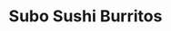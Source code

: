 ---
layout: place
title: "Subo Sushi Burritos"
permalink: /oregon/eugene/subo-sushi-burritos.html
stateAbbr: OR
stateName: Oregon
cityName: Eugene
place_id: ChIJa4igu4gfwVQRMJHbswoqwGE
photos:
  - name: >-
      places/ChIJa4igu4gfwVQRMJHbswoqwGE/photos/AeeoHcJla24gTN5RvT7q5F7R-u4IUY9rodVqKlxFpre5DKHRg0UDgdIhWcNmjVjA1VOdIHWHO5_8ClCdG3NwfIrSmJ1fX7WtFAhyaL4BrNqsbhRRzyRKg8NAK-KODYMeYlnAWDnz4d7f3f3hlewqARi26_iK6nNVRm1jHcY2wJARJkaLroBM1S8r8vp1FkjtBbt0IX0BwE4exRmQ_H08xPu4xsDIIi-eUQy6D9pz0Ap0eSByqfazpR3131aaAaZ3QxbhiQcBhg-gG-jQDE_CjhQ3iwhRr_pkeirKtFXQK3w3DMWprA
    widthPx: 4032
    heightPx: 3024
    authorAttributions:
      - displayName: Subo Sushi Burritos
        uri: https://maps.google.com/maps/contrib/106717827997800180253
        photoUri: >-
          https://lh3.googleusercontent.com/a-/ALV-UjW1Adf8odrG-Z4unJc-l0rYoItSjUOkM7xRLdxnfLeZQDkmNfXv=s100-p-k-no-mo
    flagContentUri: >-
      https://www.google.com/local/imagery/report/?cb_client=maps_api_places.places_api&image_key=!1e10!2sAF1QipMnhWsIiqzCI-2fzVBRnRdoZ7msZNLwj-Fhm-ob&hl=en-US
    googleMapsUri: >-
      https://www.google.com/maps/place//data=!3m4!1e2!3m2!1sAF1QipMnhWsIiqzCI-2fzVBRnRdoZ7msZNLwj-Fhm-ob!2e10!4m2!3m1!1s0x54c11f88bba0886b:0x61c02a0ab3db9130
  - name: >-
      places/ChIJa4igu4gfwVQRMJHbswoqwGE/photos/AeeoHcLa2Cfi02Kca7fOtjOEg69KgfxF3WSelFxV2_2Wpx-LarXN6xBPyxBjP_k8e0nf6ETEQgv0dGL1hsJ18d9NvUFATio9NNE5I3bZzejNqCY0Ea1qvTJkf8t1D5UbQheW1kgnmn5rGayDBI_w4daOc0_svBaUY3hj-BaeQframA1UMcsv-rFZjNHbFPIxfKDS53ovD6T1Dr1k5OFbsTKfAwXsh1SUVbKduXjCATwPBDAD6ZoivBwBQuVJqcIp3fMh4xfUOFLBwVStkvdK1AHvouuXC9F6kcBWLBK2YXNCM0gNxA
    widthPx: 1000
    heightPx: 669
    authorAttributions:
      - displayName: Subo Sushi Burritos
        uri: https://maps.google.com/maps/contrib/106717827997800180253
        photoUri: >-
          https://lh3.googleusercontent.com/a-/ALV-UjW1Adf8odrG-Z4unJc-l0rYoItSjUOkM7xRLdxnfLeZQDkmNfXv=s100-p-k-no-mo
    flagContentUri: >-
      https://www.google.com/local/imagery/report/?cb_client=maps_api_places.places_api&image_key=!1e10!2sAF1QipO7D77TdYYsX0rhzhUE7ut0C-uuJO9j0DPyKtio&hl=en-US
    googleMapsUri: >-
      https://www.google.com/maps/place//data=!3m4!1e2!3m2!1sAF1QipO7D77TdYYsX0rhzhUE7ut0C-uuJO9j0DPyKtio!2e10!4m2!3m1!1s0x54c11f88bba0886b:0x61c02a0ab3db9130
  - name: >-
      places/ChIJa4igu4gfwVQRMJHbswoqwGE/photos/AeeoHcK1FZRSJgn2p1uH2z1WFovXOz1qEscU0Yo4nGDrp37nggecKR2WLtTQncUKPAsk1o-pl7m5RCl2iNFPvd0q6ZqUTZqigyIjN_2uL-gv_7Mm0uA8VZOycGpkfjuejr-7ZerBgbZTtkaLCCZE_YS7TL_oTQOMN3eSov_gki2iOaVB90KJq5OwzQnhrbf730fXdsyw1tvMyZc54mT7Kmpz1BAmFbI9YLl5k_FhJxftvZEpReFe76i9qJs-KIucwDbrKcTTdcx97o_6xw4Tm0Ybaq_fQlwg3uTa7ZZm1L8NQuH1YEefATHMF5HqQQsdPyBhHoztuKKsQdWpMITx4EVwaRbj9iP3Sf1ZL9thB0IKKyGe6x0YhFuF6fDpO5ZGiEfgLZuRElZ-RCq6zHKZeoUsmj1WaeVgE7UHMmTFsQgm9g9VLg
    widthPx: 3024
    heightPx: 4032
    authorAttributions:
      - displayName: Daehwi Won
        uri: https://maps.google.com/maps/contrib/105514160368123516630
        photoUri: >-
          https://lh3.googleusercontent.com/a-/ALV-UjV8Toim4S2cWZGG6z9y9bxNQ0fKPWksAgsT-iB8xDxgOs3stCWX=s100-p-k-no-mo
    flagContentUri: >-
      https://www.google.com/local/imagery/report/?cb_client=maps_api_places.places_api&image_key=!1e10!2sCIHM0ogKEICAgIDf_OOMKg&hl=en-US
    googleMapsUri: >-
      https://www.google.com/maps/place//data=!3m4!1e2!3m2!1sCIHM0ogKEICAgIDf_OOMKg!2e10!4m2!3m1!1s0x54c11f88bba0886b:0x61c02a0ab3db9130
  - name: >-
      places/ChIJa4igu4gfwVQRMJHbswoqwGE/photos/AeeoHcIHZrFyDKoAS66BGIDLCDxBkM8KamGeMwYYcQ4oS1dfyrm9kBv8mg7ozM8fXsjBWp8juLtoapRb3s6ghsFoly87_mQrahNxkoSUZicG0TYHwGLfOekwJcuTVb3kioRnTIXC_R7X6QucUY4f0Bd8p_ivqu7NBJByYFcojqghgz2oDAOOZfDVvPmdoSnEXYPo6nXVDlSeicufju00up6tdEC9UpowaiakMGZYbo8bjcw7TzFOro5lXxbymMPBFC9Za4hcxqhhLZcw-TwdWdHhOzJmdzM1nwtDx9WGm_O-skIMJt2papFo6-l1zbjeoMRFH8ymgiCr9WT4xqhYCjZS-e_0YwxknN9hLvKLxLlsx8Wbhvslbbcv_eWu3SgLTFmvTI2NvfVZo029m2lb4uJ7P9Dh2l7C1PXfpgTrvCtP9VmknQ
    widthPx: 3072
    heightPx: 4080
    authorAttributions:
      - displayName: Stefanie Jackson
        uri: https://maps.google.com/maps/contrib/117947985499749683149
        photoUri: >-
          https://lh3.googleusercontent.com/a-/ALV-UjVHwlqMavjTLDXGnfuXciuQ6aFcAMA5lEdaotWtW92Cs-i5Ep58_Q=s100-p-k-no-mo
    flagContentUri: >-
      https://www.google.com/local/imagery/report/?cb_client=maps_api_places.places_api&image_key=!1e10!2sCIHM0ogKEICAgICuqNCwEg&hl=en-US
    googleMapsUri: >-
      https://www.google.com/maps/place//data=!3m4!1e2!3m2!1sCIHM0ogKEICAgICuqNCwEg!2e10!4m2!3m1!1s0x54c11f88bba0886b:0x61c02a0ab3db9130
  - name: >-
      places/ChIJa4igu4gfwVQRMJHbswoqwGE/photos/AeeoHcIuYL6WBPUC59ku8P0J53SNy9_NrKubOd7k2tKg7XX4vYSAKlBcQaosNuASXeVqMDQP8kra5UexCpNLv8ofDnTAzXUSpeQg-05Iy9eUACeVV8OWUSuiexdTdkFHaRkihUevxKfpnqgSVx-I1nWgFCQl4-ML-_O-3TnskJ_MU0hWKcLE27m-qREvg8Lmi7NTOl2xxRIavOHT52bnblbKCU28TWy-5HhM_PVEiLW-b7bpKv0zUeIKm60bYSKjneFCdlSTEV8dLmElybQATybS5mnu6i3LTSy4rzBRyA9Dp5M1fHzeSNUmsaZDpXUDXmzk5FJiwM_t5d2xCVxPs7g30d6X6NxTP2U1n57MRW1OCfo57DP5FNn8xwvkcm9VZqBivX5139uh4_MyGFEz0FPoXpcwy7F5kukGJ_v8nDN4XmZ2OOUm
    widthPx: 3024
    heightPx: 4032
    authorAttributions:
      - displayName: Daehwi Won
        uri: https://maps.google.com/maps/contrib/105514160368123516630
        photoUri: >-
          https://lh3.googleusercontent.com/a-/ALV-UjV8Toim4S2cWZGG6z9y9bxNQ0fKPWksAgsT-iB8xDxgOs3stCWX=s100-p-k-no-mo
    flagContentUri: >-
      https://www.google.com/local/imagery/report/?cb_client=maps_api_places.places_api&image_key=!1e10!2sCIHM0ogKEICAgIDf_OOMqgE&hl=en-US
    googleMapsUri: >-
      https://www.google.com/maps/place//data=!3m4!1e2!3m2!1sCIHM0ogKEICAgIDf_OOMqgE!2e10!4m2!3m1!1s0x54c11f88bba0886b:0x61c02a0ab3db9130
  - name: >-
      places/ChIJa4igu4gfwVQRMJHbswoqwGE/photos/AeeoHcIrZ9c4Zh3xeux5wn3896OoR_VOtoPAax0RTgiH3fuYrZzkM6tTIjO9mprtkzA2vyyx8aSjbuPoQo8xFQSH_qK0KFYzxmF7CQl_gQwZKRg-ExUylcJ2o5Y8cWIGeak_ONh8VDRloywEHJ0rYppTUPJ0PJWB_QASXlX1wC1xFhHzU6NzEA5Pn0EIcYeLjyNEk6yHrQF1ofqhXqrombWGHz_ulyuHzZz4z_S6ebs4n7LpqQsoGjw1V7go32wppjxbLdZjy8Px5nEAhGFJkiwiBI5OlQpZVK7sT2V_2soHqQ-SP7vF_p2naBscnjw7hE3fWgPHpXGwfwTMkzTxq4xbgdi-9UjglNMxDOw8pTqPhESDnRp8ttWwvV8c_4IvtffeAsVxPJ8fftXoXgmIfkNPHO6T883NNEH75GBAzD2zhQurFw
    widthPx: 1868
    heightPx: 4000
    authorAttributions:
      - displayName: Jerry Ladovsky
        uri: https://maps.google.com/maps/contrib/102810536191254663551
        photoUri: >-
          https://lh3.googleusercontent.com/a/ACg8ocIIykC-rzve1xr1Bu6HtDKdyRFJR8yJtVegY5cMu3zGKm8b9A=s100-p-k-no-mo
    flagContentUri: >-
      https://www.google.com/local/imagery/report/?cb_client=maps_api_places.places_api&image_key=!1e10!2sCIHM0ogKEICAgICxy6biTQ&hl=en-US
    googleMapsUri: >-
      https://www.google.com/maps/place//data=!3m4!1e2!3m2!1sCIHM0ogKEICAgICxy6biTQ!2e10!4m2!3m1!1s0x54c11f88bba0886b:0x61c02a0ab3db9130
  - name: >-
      places/ChIJa4igu4gfwVQRMJHbswoqwGE/photos/AeeoHcLmxIL1HPkLulJdjusLlIicogINoNlpGg0mk0pCmJzVGJeQLLa450V3QqejJFHHDMjdemaD9yL0tSRANS9R_Dz0TxMNthB7bfK5PWMyCmUPnsKDZ_8VgOLd3yT1-F5DZ-Nq87nepsNWkqPNIqu2kuAp4QHaf80u0GjOxw5UUXv_F0boMsWZbXBNdsjnvaKv3UiJ-yBlNFpTy12i_x9AvyMYFPbYO90zxo5HUVFKjHWR9DU71UpTerzZkGk4NBBCwrJnysPoLkNobnGbYDW27WTCqen568ESr2AzG4fIVn2lPLSzhXz37dY-0grsOEyPTHSEL6B2IxLueC-mpnj3sjQs7h3nWNLe5Ctmg3I7TAPKb_4IKM6JRVWT0_5f5mp1tgxiuGz4A6FacjSz91q4atv4-_FXTB72friZuC6K3lzd5g
    widthPx: 4032
    heightPx: 3024
    authorAttributions:
      - displayName: lisa h
        uri: https://maps.google.com/maps/contrib/101517724546985105278
        photoUri: >-
          https://lh3.googleusercontent.com/a/ACg8ocJhmZ8_HoYk6236qHN3amqa9UZi-PtV6GwbTorh-Nc8sdaCKw=s100-p-k-no-mo
    flagContentUri: >-
      https://www.google.com/local/imagery/report/?cb_client=maps_api_places.places_api&image_key=!1e10!2sCIHM0ogKEICAgIC3oLu-Yw&hl=en-US
    googleMapsUri: >-
      https://www.google.com/maps/place//data=!3m4!1e2!3m2!1sCIHM0ogKEICAgIC3oLu-Yw!2e10!4m2!3m1!1s0x54c11f88bba0886b:0x61c02a0ab3db9130
  - name: >-
      places/ChIJa4igu4gfwVQRMJHbswoqwGE/photos/AeeoHcLsMTcFVmVNwcU77AZQs-D1icgP1epzVvY2QPDlnUsguKYHMViB_7gg8YC6SKHgCHxwl9OcwFW3aMqLvYS1jtswc-ZEbh1ZnMiuVaG0YEHpnV7FFI0WqCt0xAYasE7fZi5tuuX6miBtC-KOtOJZoBIKh4l43FBLNIhwWYc5XjhBxEvigmZgGY5J2WVK7TMR9NxKmPF3FT3c2hcQ8X-jFA55Hwh77L9HFYc9DqsjDsotPw7T3AERTxfef-sSyS1raobUuNfr9dNZ6pTHWhfdNB56bLPwnBB6RDa8RNuUms8s2w
    widthPx: 800
    heightPx: 640
    authorAttributions:
      - displayName: Subo Sushi Burritos
        uri: https://maps.google.com/maps/contrib/106717827997800180253
        photoUri: >-
          https://lh3.googleusercontent.com/a-/ALV-UjW1Adf8odrG-Z4unJc-l0rYoItSjUOkM7xRLdxnfLeZQDkmNfXv=s100-p-k-no-mo
    flagContentUri: >-
      https://www.google.com/local/imagery/report/?cb_client=maps_api_places.places_api&image_key=!1e10!2sAF1QipPsmO19YpUCs8VROwUY3chbC7j-jRDcW-SvKVbA&hl=en-US
    googleMapsUri: >-
      https://www.google.com/maps/place//data=!3m4!1e2!3m2!1sAF1QipPsmO19YpUCs8VROwUY3chbC7j-jRDcW-SvKVbA!2e10!4m2!3m1!1s0x54c11f88bba0886b:0x61c02a0ab3db9130
  - name: >-
      places/ChIJa4igu4gfwVQRMJHbswoqwGE/photos/AeeoHcLMLX1c_rgruh6shuU4P6tVXSR-Zc1_oO6qsUX44Fos8VRFGuXFL-ne4lii2TA3NNHskFg6H6ljq7EjexVCULHlr9g2RLBtqysZDsmQfElZgNXNCI0QZ6mhdWiNmepE2lpbboC9obFEySElPanXePFNFmtpoKKZT0GATHUHJlEi69ael-Qn90LKzpMI-Ph_YbI7XEGip3pyCIdf2TLu9tpza4a1dkdWqtmoNlrduWp0mNFgvKXvN6kyRg8MrpAmVEQxBEDtNrlfmXqQLxvJOMdj61lXXgdKl8Jn7ya5cRvMpA
    widthPx: 4032
    heightPx: 3024
    authorAttributions:
      - displayName: Subo Sushi Burritos
        uri: https://maps.google.com/maps/contrib/106717827997800180253
        photoUri: >-
          https://lh3.googleusercontent.com/a-/ALV-UjW1Adf8odrG-Z4unJc-l0rYoItSjUOkM7xRLdxnfLeZQDkmNfXv=s100-p-k-no-mo
    flagContentUri: >-
      https://www.google.com/local/imagery/report/?cb_client=maps_api_places.places_api&image_key=!1e10!2sAF1QipObh8vOxkxU2DpFiGBOFVD4ofCdsFo5wNkNqjKN&hl=en-US
    googleMapsUri: >-
      https://www.google.com/maps/place//data=!3m4!1e2!3m2!1sAF1QipObh8vOxkxU2DpFiGBOFVD4ofCdsFo5wNkNqjKN!2e10!4m2!3m1!1s0x54c11f88bba0886b:0x61c02a0ab3db9130
  - name: >-
      places/ChIJa4igu4gfwVQRMJHbswoqwGE/photos/AeeoHcL1w47AtzeSiOcntbPukxPeklFN1cJ7HWBL3vqZYFVaeCwFNWCZ2e49vPgXUrD-WjCW-RQREedkIxPhLcV_cfPcoaKkvF6YFzxqoaTNinO1BZv2MMMbLpaCyZr9vTHVz1HI2OkpZlGWmLOKuKEAyHT2lcCaViRc4IzoKI_DSrg1DL5uGTiqmDJsH7wvQfCBQcpL5oAu_1Z_ruKz8SAQ2DD2JTvCI1khR9ypoHi_lehj0CDLn5bajNrWDbMy4qfllVFqPywHarQaBcYl7hS3MEFZu6-8iaSCUSJ8Y_hx1xuMoQ
    widthPx: 750
    heightPx: 565
    authorAttributions:
      - displayName: Subo Sushi Burritos
        uri: https://maps.google.com/maps/contrib/106717827997800180253
        photoUri: >-
          https://lh3.googleusercontent.com/a-/ALV-UjW1Adf8odrG-Z4unJc-l0rYoItSjUOkM7xRLdxnfLeZQDkmNfXv=s100-p-k-no-mo
    flagContentUri: >-
      https://www.google.com/local/imagery/report/?cb_client=maps_api_places.places_api&image_key=!1e10!2sAF1QipM5uV8uTowm3jf7M3ZvmnsvDaJwdavP7_Fp-1XY&hl=en-US
    googleMapsUri: >-
      https://www.google.com/maps/place//data=!3m4!1e2!3m2!1sAF1QipM5uV8uTowm3jf7M3ZvmnsvDaJwdavP7_Fp-1XY!2e10!4m2!3m1!1s0x54c11f88bba0886b:0x61c02a0ab3db9130
address: 2568 Willamette St, Eugene, OR 97405, USA
street: 2568 Willamette St
city: Eugene
state: OR
zip: '97405'
country: USA
neighborhood: Friendly
latitude: '44.030613'
longitude: '-123.091165'
accessibility_options:
  wheelchairAccessibleParking: true
  wheelchairAccessibleEntrance: true
  wheelchairAccessibleSeating: true
business_status: OPERATIONAL
name: Subo Sushi Burritos
google_maps_links:
  directionsUri: >-
    https://www.google.com/maps/dir//''/data=!4m7!4m6!1m1!4e2!1m2!1m1!1s0x54c11f88bba0886b:0x61c02a0ab3db9130!3e0
  placeUri: https://maps.google.com/?cid=7043676042663006512
  writeAReviewUri: >-
    https://www.google.com/maps/place//data=!4m3!3m2!1s0x54c11f88bba0886b:0x61c02a0ab3db9130!12e1
  reviewsUri: >-
    https://www.google.com/maps/place//data=!4m4!3m3!1s0x54c11f88bba0886b:0x61c02a0ab3db9130!9m1!1b1
  photosUri: >-
    https://www.google.com/maps/place//data=!4m3!3m2!1s0x54c11f88bba0886b:0x61c02a0ab3db9130!10e5
primary_type: Sushi Restaurant
opening_hours:
  regular: null
  current: null
secondary_opening_hours:
  regular:
    weekdayDescriptions: null
    type: null
  current:
    weekdayDescriptions: null
    type: null
phone: null
price_level: null
price_range: null
rating: null
rating_count: 0
website: null
description: null
reviews: null
parking_options: null
payment_options: null
allow_dogs: null
curbside_pickup: null
delivery: null
dine_in: null
good_for_children: null
good_for_groups: null
good_for_sports: null
live_music: null
menu_for_children: null
outdoor_seating: null
reservable: null
restroom: null
serves_beer: null
serves_breakfast: null
serves_brunch: null
serves_cocktails: null
serves_coffee: null
serves_dinner: null
serves_dessert: null
serves_lunch: null
serves_vegetarian_food: null
serves_wine: null
takeout: null

---